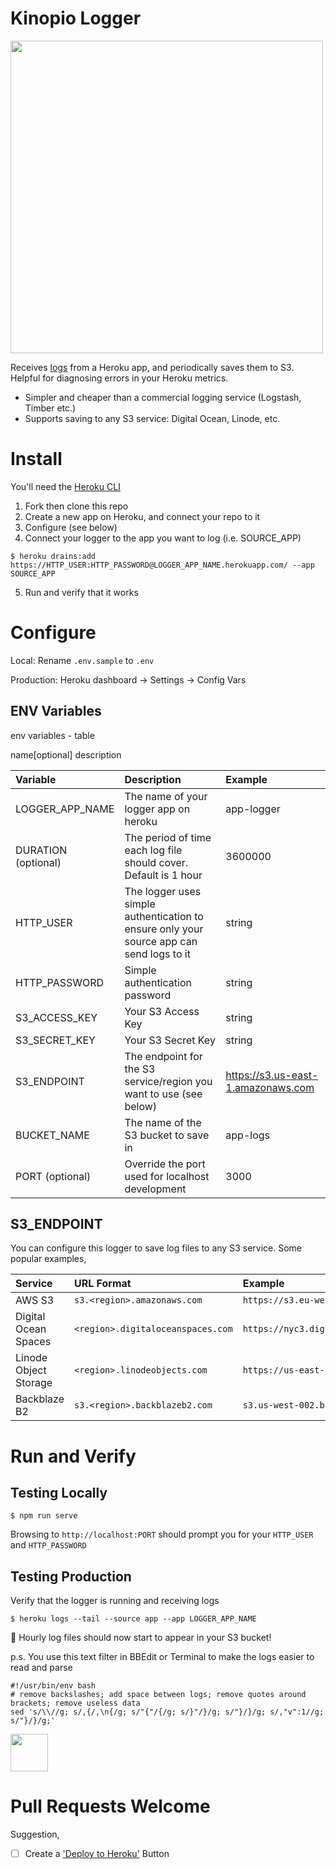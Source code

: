 # Kinopio Logger

<img src="https://kinopio-updates.us-east-1.linodeobjects.com/logger-diagram.png" width=500 />

Receives [logs](https://devcenter.heroku.com/articles/log-drains) from a Heroku app, and periodically saves them to S3. Helpful for diagnosing errors in your Heroku metrics.

- Simpler and cheaper than a commercial logging service (Logstash, Timber etc.)
- Supports saving to any S3 service: Digital Ocean, Linode, etc.

# Install

You'll need the [Heroku CLI](https://devcenter.heroku.com/articles/heroku-cli)

1. Fork then clone this repo
2. Create a new app on Heroku, and connect your repo to it
3. Configure (see below)
4. Connect your logger to the app you want to log (i.e. SOURCE_APP) 
``` 
$ heroku drains:add https://HTTP_USER:HTTP_PASSWORD@LOGGER_APP_NAME.herokuapp.com/ --app SOURCE_APP
```
5. Run and verify that it works

# Configure

Local: Rename `.env.sample` to `.env`

Production: Heroku dashboard → Settings → Config Vars

## ENV Variables

env variables - table

name[optional] description

| Variable | Description | Example |
|:--|:--|:--|
| LOGGER_APP_NAME | The name of your logger app on heroku | app-logger |
| DURATION (optional) | The period of time each log file should cover. Default is 1 hour | 3600000 |
| HTTP_USER | The logger uses simple authentication to ensure only your source app can send logs to it | string |
| HTTP_PASSWORD | Simple authentication password | string |
| S3_ACCESS_KEY | Your S3 Access Key | string |
| S3_SECRET_KEY | Your S3 Secret Key | string |
| S3_ENDPOINT | The endpoint for the S3 service/region you want to use (see below) | https://s3.us-east-1.amazonaws.com |
| BUCKET_NAME | The name of the S3 bucket to save in | app-logs |
| PORT (optional) | Override the port used for localhost development | 3000 |

## S3_ENDPOINT

You can configure this logger to save log files to any S3 service. Some popular examples,

| Service | URL Format | Example |
|:--|:--|:--|
| AWS S3 | `s3.<region>.amazonaws.com` | `https://s3.eu-west-1.amazonaws.com` |
| Digital Ocean Spaces | `<region>.digitaloceanspaces.com` | `https://nyc3.digitaloceanspaces.com` |
| Linode Object Storage | `<region>.linodeobjects.com` | `https://us-east-1.linodeobjects.com` |
| Backblaze B2 | `s3.<region>.backblazeb2.com` | `s3.us-west-002.backblazeb2.com` |



# Run and Verify

## Testing Locally

    $ npm run serve

Browsing to `http://localhost:PORT` should prompt you for your `HTTP_USER` and `HTTP_PASSWORD`

## Testing Production

Verify that the logger is running and receiving logs

    $ heroku logs --tail --source app --app LOGGER_APP_NAME

🎊 Hourly log files should now start to appear in your S3 bucket!

p.s. You use this text filter in BBEdit or Terminal to make the logs easier to read and parse

    #!/usr/bin/env bash
    # remove backslashes; add space between logs; remove quotes around brackets; remove useless data
    sed 's/\\//g; s/,{/,\n{/g; s/"{"/{/g; s/}"/}/g; s/"}/}/g; s/,"v":1//g; s/"}/}/g;'

<img src="https://kinopio-updates.us-east-1.linodeobjects.com/leaves.png" width=60/>

# Pull Requests Welcome

Suggestion,

- [ ] Create a ['Deploy to Heroku'](https://devcenter.heroku.com/articles/heroku-button) Button
